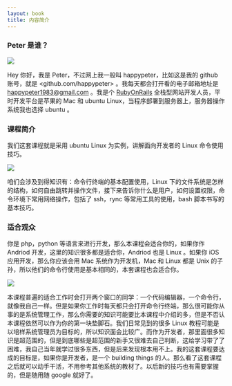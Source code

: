 ```yaml
---
layout: book
title: 内容简介
---
```


<!-- 3 min read -->

### Peter 是谁？

![](http://media.happycasts.net/pic/lgcb/peter_github.png)

Hey 你好，我是 Peter，不过网上我一般叫 happypeter，比如这是我的 github 账号，就是 <github.com/happypeter> 。我每天都会打开看的电子邮箱地址是 happypeter1983@gmail.com 。我是个 [RubyOnRails](http://rubyonrails.org/) 全栈型网站开发人员，平时开发平台是苹果的 Mac 和 ubuntu Linux，当程序部署到服务器上，服务器操作系统我也选择 ubuntu 。

### 课程简介


我们这套课程就是采用 ubuntu Linux 为实例，讲解面向开发者的 Linux 命令使用技巧。

![](http://media.happycasts.net/pic/lgcb/ubuntu_cloud.png)

咱们会涉及到得知识有：命令行终端的基本配置使用，Linux 下的文件系统是怎样的结构，如何自由跳转并操作文件，接下来告诉你什么是用户，如何设置权限，命令环境下常用网络操作，包括了 ssh，rync 等常用工具的使用，bash 脚本书写的基本技巧。


### 适合观众

你是 php，python 等语言来进行开发，那么本课程会适合你的，如果你作 Andriod 开发，这里的知识很多都是适合你，Andriod 也是 Linux 。如果你 iOS 应用开发，那么你应该会用 Mac 系统作为开发机，Mac 和 Linux
都是 Unix 的子孙，所以他们的命令行使用是基本相同的，本套课程也会适合你。

![](http://media.happycasts.net/pic/lgcb/two_window.png)

本课程普遍的适合工作时会打开两个窗口的同学：一个代码编辑器，一个命令行，就像我自己一样。但是如果你工作时每天都只会打开命令行终端，那么很可能你从事的是系统管理工作，那么你需要的知识可能要比本课程中介绍的多，但是不否认本课程依然可以作为你的第一块垫脚石。我们日常见到的很多 Linux 教程可能是以培样系统管理员为目标的，所以知识面会比较广。而作为开发者，那里面很多知识是超范围的，但是到底哪些是超范围的新手又很难去自己判断，这给学习带了了困难，我自己当年就学过很多东西，但是后来发现根本用不上。我的这套课程要达成的目标是，如果你是开发者，是一个 building things 的人。那么看了这套课程之后就可以动手干活，不用参考其他系统的教材了。以后新的技巧也有需要掌握的，但是随用随 google 就好了。
